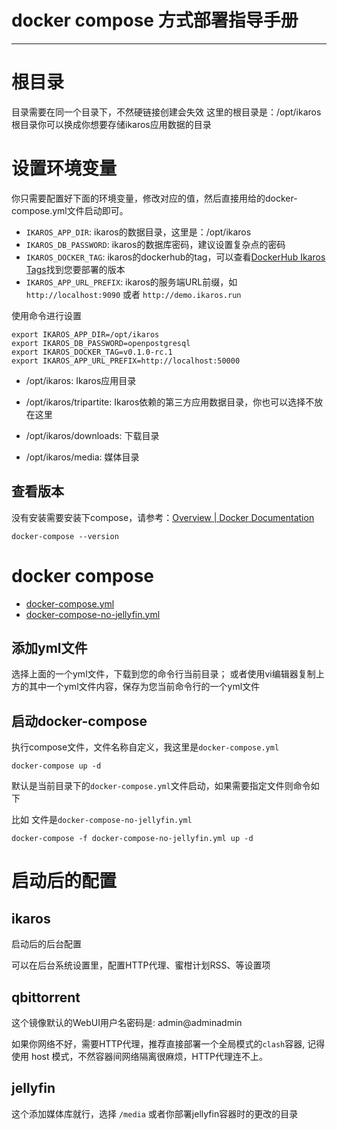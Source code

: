 # docker compose 方式部署指导手册

<hr>

# 根目录

目录需要在同一个目录下，不然硬链接创建会失效
这里的根目录是：/opt/ikaros
根目录你可以换成你想要存储ikaros应用数据的目录

# 设置环境变量
你只需要配置好下面的环境变量，修改对应的值，然后直接用给的docker-compose.yml文件启动即可。

- `IKAROS_APP_DIR`: ikaros的数据目录，这里是：/opt/ikaros
- `IKAROS_DB_PASSWORD`: ikaros的数据库密码，建议设置复杂点的密码
- `IKAROS_DOCKER_TAG`: ikaros的dockerhub的tag，可以查看[DockerHub Ikaros Tags](https://hub.docker.com/r/ikarosrun/ikaros/tags)找到您要部署的版本
- `IKAROS_APP_URL_PREFIX`: ikaros的服务端URL前缀，如`http://localhost:9090` 或者 `http://demo.ikaros.run`

使用命令进行设置

```shell
export IKAROS_APP_DIR=/opt/ikaros
export IKAROS_DB_PASSWORD=openpostgresql
export IKAROS_DOCKER_TAG=v0.1.0-rc.1
export IKAROS_APP_URL_PREFIX=http://localhost:50000
```

- /opt/ikaros: Ikaros应用目录

- /opt/ikaros/tripartite: Ikaros依赖的第三方应用数据目录，你也可以选择不放在这里

- /opt/ikaros/downloads: 下载目录

- /opt/ikaros/media: 媒体目录

## 查看版本

没有安装需要安装下compose，请参考：[Overview | Docker Documentation](https://docs.docker.com/compose/install/)

```shell
docker-compose --version
```

# docker compose
- [docker-compose.yml](docker-compose.yml)
- [docker-compose-no-jellyfin.yml](docker-compose-no-jellyfin.yml)

## 添加yml文件
选择上面的一个yml文件，下载到您的命令行当前目录；
或者使用vi编辑器复制上方的其中一个yml文件内容，保存为您当前命令行的一个yml文件

## 启动docker-compose
执行compose文件，文件名称自定义，我这里是`docker-compose.yml`

``` 
docker-compose up -d
```

默认是当前目录下的`docker-compose.yml`文件启动，如果需要指定文件则命令如下

比如 文件是`docker-compose-no-jellyfin.yml`
``` 
docker-compose -f docker-compose-no-jellyfin.yml up -d
```

# 启动后的配置

## ikaros
启动后的后台配置

可以在后台系统设置里，配置HTTP代理、蜜柑计划RSS、等设置项

## qbittorrent
这个镜像默认的WebUI用户名密码是: admin@adminadmin


如果你网络不好，需要HTTP代理，推荐直接部署一个全局模式的`clash`容器, 
记得使用 host 模式，不然容器间网络隔离很麻烦，HTTP代理连不上。

## jellyfin
这个添加媒体库就行，选择 `/media` 或者你部署jellyfin容器时的更改的目录
